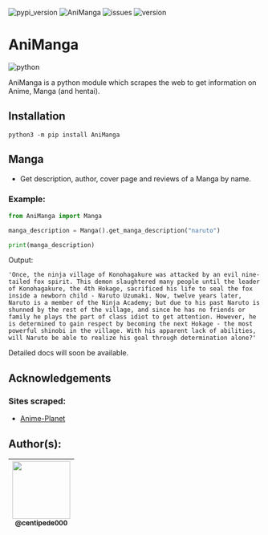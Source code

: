 ![pypi_version](https://img.shields.io/pypi/v/AniManga?style=flat-square)
![AniManga](https://img.shields.io/pypi/dd/AniManga?style=flat-square)
![issues](https://img.shields.io/github/issues/centipede000/AniManga?style=flat-square)
![version](https://img.shields.io/pypi/pyversions/AniManga?style=flat-square)

# AniManga 

![python](https://img.shields.io/badge/Python-3776AB?style=for-the-badge&logo=python&logoColor=white) 

AniManga is a python module which scrapes the web to get information on Anime, Manga (and hentai).

## Installation

```
python3 -m pip install AniManga
```

## Manga
- Get description, author, cover page and reviews of a Manga by name.

### Example:

```py
from AniManga import Manga

manga_description = Manga().get_manga_description("naruto")

print(manga_description)
```

Output:
```
'Once, the ninja village of Konohagakure was attacked by an evil nine-tailed fox spirit. This demon slaughtered many people until the leader of Konohagakure, the 4th Hokage, sacrificed his life to seal the fox inside a newborn child - Naruto Uzumaki. Now, twelve years later, Naruto is a member of the Ninja Academy; but due to his past Naruto is shunned by the rest of the village, and since he has no friends or family he plays the part of class idiot to get attention. However, he is determined to gain respect by becoming the next Hokage - the most powerful shinobi in the village. With his apparent lack of abilities, will Naruto be able to realize his goal through determination alone?'
```

Detailed docs will soon be available.

## Acknowledgements
### Sites scraped:
- [Anime-Planet](https://animeplanet.com)

## Author(s):
<table>
<thead>
<tr>
<th align="center"><a href="https://github.com/centipede000"><img src="https://github.com/centipede000.png?size=115" width="115" style="max-width: 100%;"><br><sub>@centipede000</sub></a></th>
</tr>
</thead>
</table>
